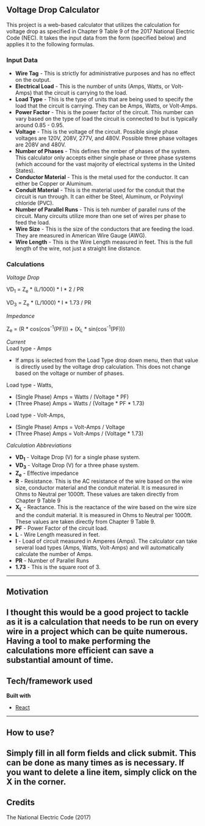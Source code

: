 ## Voltage Drop Calculator

This project is a web-based calculator that utilizes the calculation for voltage drop as specified in Chapter 9 Table 9 of the 2017 National Electric Code (NEC). It takes the input data from the form (specified below) and applies it to the following formulas.

### Input Data

- **Wire Tag** - This is strictly for administrative purposes and has no effect on the output.
- **Electrical Load** - This is the number of units (Amps, Watts, or Volt-Amps) that the circuit is carrying to the load.
- **Load Type** - This is the type of units that are being used to specify the load that the circuit is carrying. They can be Amps, Watts, or Volt-Amps.
- **Power Factor** - This is the power factor of the circuit. This number can vary based on the type of load the circuit is connected to but is typically around 0.85 - 0.95.
- **Voltage** - This is the voltage of the circuit. Possible single phase voltages are 120V, 208V, 277V, and 480V. Possible three phase voltages are 208V and 480V.
- **Number of Phases** - This defines the nmber of phases of the system. This calculator only accepts either single phase or three phase systems (which accound for the vast majority of electrical systems in the United States).
- **Conductor Material** - This is the metal used for the conductor. It can either be Copper or Aluminum.
- **Conduit Material** - This is the material used for the conduit that the circuit is run through. It can either be Steel, Aluminum, or Polyvinyl chloride (PVC).
- **Number of Parallel Runs** - This is teh number of parallel runs of the circuit. Many circuits utilize more than one set of wires per phase to feed the load.
- **Wire Size** - This is the size of the conductors that are feeding the load. They are measured in American Wire Gauge (AWG).
- **Wire Length** - This is the Wire Length measured in feet. This is the full length of the wire, not just a straight line distance.

### Calculations

*Voltage Drop*

VD<sub>1</sub>  = Z<sub>e</sub> * (L/1000) * I * 2 / PR

VD<sub>3</sub>  = Z<sub>e</sub> * (L/1000) * I * 1.73 / PR

*Impedance*

Z<sub>e</sub> = (R * cos(cos<sup>-1</sup>(PF))) + (X<sub>L</sub> * sin(cos<sup>-1</sup>(PF)))

*Current* <br>
Load type - Amps
- If amps is selected from the Load Type drop down menu, then that value is directly used by the voltage drop calculation. This does not change based on the voltage or number of phases.

Load type - Watts, 
- (Single Phase) Amps = Watts / (Voltage * PF)
- (Three Phase) Amps = Watts / (Voltage * PF * 1.73)

Load type - Volt-Amps, 
- (Single Phase) Amps = Volt-Amps / Voltage
- (Three Phase) Amps = Volt-Amps / (Voltage * 1.73)

*Calculation Abbreviations*

- **VD<sub>1</sub>** - Voltage Drop (V) for a single phase system. 
- **VD<sub>3</sub>** - Voltage Drop (V) for a three phase system.
- **Z<sub>e</sub>** - Effective impedance
- **R** - Resistance.  This is the AC resistance of the wire based on the wire size, conductor material and the conduit material. It is measured in Ohms to Neutral per 1000ft. These values are taken directly from Chapter 9 Table 9
- **X<sub>L</sub>** - Reactance. This is the reactance of the wire based on the wire size and the conduit material. It is measured in Ohms to Neutral per 1000ft. These values are taken directly from Chapter 9 Table 9.
- **PF** - Power Factor of the circuit load. 
- **L** - Wire Length measured in feet. 
- **I** - Load of circuit measured in Amperes (Amps). The calculator can take several load types (Amps, Watts, Volt-Amps) and will automatically calculate the number of Amps.
- **PR** - Number of Parallel Runs
- **1.73** - This is the square root of 3.
---

## Motivation

I thought this would be a good project to tackle as it is a calculation that needs to be run on every wire in a project which can be quite numerous. Having a tool to make performing the calculations more efficient can save a substantial amount of time. 
---

## Tech/framework used

<b>Built with</b>
- [React](https://reactjs.org/)
---

## How to use?

Simply fill in all form fields and click submit. This can be done as many times as is necessary. If you want to delete a line item, simply click on the X in the corner.
---

## Credits

The National Electric Code (2017)